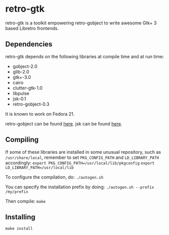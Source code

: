 # retro-gtk

retro-gtk is a toolkit empowering retro-gobject to write awesome Gtk+ 3 based Libretro frontends.

## Dependencies

retro-gtk depends on the following libraries at compile time and at run time:
- gobject-2.0
- glib-2.0
- gtk+-3.0
- cairo
- clutter-gtk-1.0
- libpulse
- jsk-0.1
- retro-gobject-0.3

It is known to work on Fedora 21.

retro-gobject can be found [here](https://github.com/Kekun/retro-gobject).
jsk can be found [here](https://github.com/Kekun/jsk).

## Compiling

If some of these libraries are installed in some unusual repository, such as `/usr/share/local`, remember to set `PKG_CONFIG_PATH` and `LD_LIBRARY_PATH` accordingly:
`export PKG_CONFIG_PATH=/usr/local/lib/pkgconfig`
`export LD_LIBRARY_PATH=/usr/local/lib`


To configure the compilation, do:
`./autogen.sh`

You can specify the installation prefix by doing:
`./autogen.sh --prefix /my/prefix`

Then compile:
`make`

## Installing

`make install`

